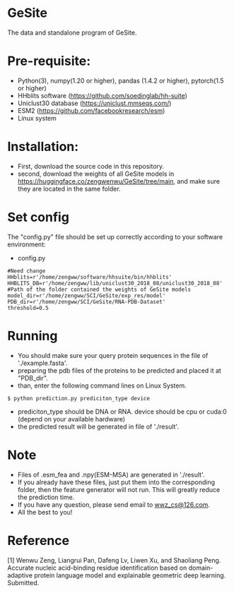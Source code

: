 # GeSite
The data and standalone program of GeSite.
# Pre-requisite:
- Python(3), numpy(1.20 or higher), pandas (1.4.2 or higher), pytorch(1.5 or higher)
- HHblits software (https://github.com/soedinglab/hh-suite)
- Uniclust30 database (https://uniclust.mmseqs.com/)
- ESM2 (https://github.com/facebookresearch/esm)
- Linux system
# Installation:
- First, download the source code in this repository.
- second, download the weights of all GeSite models in https://huggingface.co/zengwenwu/GeSite/tree/main, and make sure they are located in the same folder.


# Set config
The "config.py" file should be set up correctly according to your software environment:

* config.py
 ``` 
#Need change
HHblits=r'/home/zengww/software/hhsuite/bin/hhblits'
HHBLITS_DB=r'/home/zengww/lib/uniclust30_2018_08/uniclust30_2018_08'
#Path of the folder contained the weights of GeSite models
model_dir=r'/home/zengww/SCI/GeSite/exp_res/model'
PDB_dir=r'/home/zengww/SCI/GeSite/RNA-PDB-Dataset'
threshold=0.5
 ```
 
 # Running
- You should make sure your query protein sequences in the file of './example.fasta'.
- preparing the pdb files of the proteins to be predicted and placed it at "PDB_dir".
- than, enter the following command lines on Linux System.
 ``` 
 $ python prediction.py prediciton_type device
```
- prediciton_type should be DNA or RNA. device should be cpu or cuda:0 (depend on your available hardware)
- the predicted result will be generated in file of './result'.
  
# Note
- Files of .esm_fea and .npy(ESM-MSA) are generated in './result'.
- If you already have these files, just put them into the corresponding folder, then the feature generator will not run. This will greatly reduce the prediction time.
- If you have any question, please send email to wwz_cs@126.com.
- All the best to you!

# Reference
[1] Wenwu Zeng, Liangrui Pan, Dafeng Lv, Liwen Xu, and Shaoliang Peng. Accurate nucleic acid-binding residue identification based on domain-adaptive protein language model and explainable geometric deep learning. Submitted.
 


